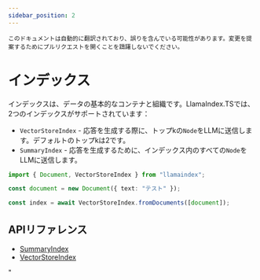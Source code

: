 ```yaml
---
sidebar_position: 2
---
```


`このドキュメントは自動的に翻訳されており、誤りを含んでいる可能性があります。変更を提案するためにプルリクエストを開くことを躊躇しないでください。`

# インデックス

インデックスは、データの基本的なコンテナと組織です。LlamaIndex.TSでは、2つのインデックスがサポートされています：

- `VectorStoreIndex` - 応答を生成する際に、トップkの`Node`をLLMに送信します。デフォルトのトップkは2です。
- `SummaryIndex` - 応答を生成するために、インデックス内のすべての`Node`をLLMに送信します。

```typescript
import { Document, VectorStoreIndex } from "llamaindex";

const document = new Document({ text: "テスト" });

const index = await VectorStoreIndex.fromDocuments([document]);
```

## APIリファレンス

- [SummaryIndex](../../api/classes/SummaryIndex.md)
- [VectorStoreIndex](../../api/classes/VectorStoreIndex.md)

"
